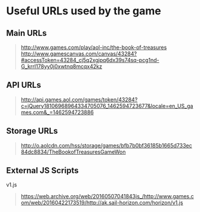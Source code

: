 # Useful URLs used by the game

## Main URLs

> http://www.games.com/play/aol-inc/the-book-of-treasures
> http://www.gamescanvas.com/canvas/43284?#accessToken=43284_cj5q2xgjpq6dx39s74sq-pcg1nd-G_krrl178yy0j0xwtnq8mcqx42kz

## API URLs 

> http://api.games.aol.com/games/token/43284?c=jQuery18106968964334705076_1462594723677&locale=en_US_games.com&_=1462594723886

## Storage URLs

> http://o.aolcdn.com/hss/storage/games/bfb7b0bf36185b1665d733ec84dc8834/TheBookofTreasuresGameWon

## External JS Scripts

v1.js

> https://web.archive.org/web/20160507041843js_/http://www.games.com/web/20160422173519/http://ak.sail-horizon.com/horizon/v1.js
